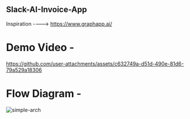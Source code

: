 ## Slack-AI-Invoice-App


Inspiration ----> https://www.graphapp.ai/

# Demo Video -
https://github.com/user-attachments/assets/c632749a-d51d-490e-81d6-79a529a18306

# Flow Diagram -
![simple-arch](https://github.com/user-attachments/assets/e04ee2d7-1aeb-4309-ac12-3bfba9c41ce3)
